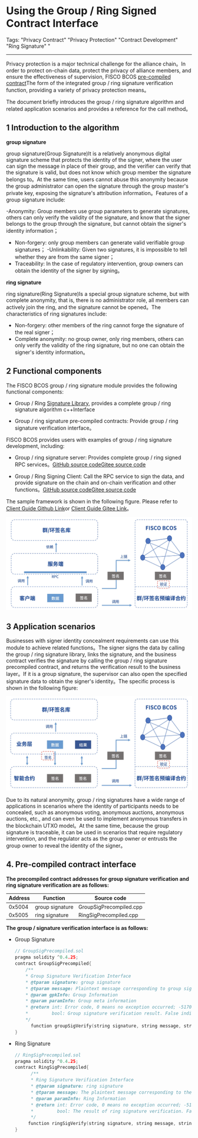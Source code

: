 # Using the Group / Ring Signed Contract Interface

Tags: "Privacy Contract" "Privacy Protection" "Contract Development" "Ring Signature" "

----
Privacy protection is a major technical challenge for the alliance chain。In order to protect on-chain data, protect the privacy of alliance members, and ensure the effectiveness of supervision, FISCO BCOS [pre-compiled contract](https://fisco-bcos-doc.readthedocs.io/zh_CN/latest/docs/develop/precompiled/index.html)The form of the integrated group / ring signature verification function, providing a variety of privacy protection means。

The document briefly introduces the group / ring signature algorithm and related application scenarios and provides a reference for the call method。

## 1 Introduction to the algorithm

**group signature**

group signature(Group Signature)It is a relatively anonymous digital signature scheme that protects the identity of the signer, where the user can sign the message in place of their group, and the verifier can verify that the signature is valid, but does not know which group member the signature belongs to。At the same time, users cannot abuse this anonymity because the group administrator can open the signature through the group master's private key, exposing the signature's attribution information。Features of a group signature include:

-Anonymity: Group members use group parameters to generate signatures, others can only verify the validity of the signature, and know that the signer belongs to the group through the signature, but cannot obtain the signer's identity information；
- Non-forgery: only group members can generate valid verifiable group signatures；
-Unlinkability: Given two signatures, it is impossible to tell whether they are from the same signer；
- Traceability: In the case of regulatory intervention, group owners can obtain the identity of the signer by signing。

**ring signature**

ring signature(Ring Signature)Is a special group signature scheme, but with complete anonymity, that is, there is no administrator role, all members can actively join the ring, and the signature cannot be opened。The characteristics of ring signatures include:

- Non-forgery: other members of the ring cannot forge the signature of the real signer；
- Complete anonymity: no group owner, only ring members, others can only verify the validity of the ring signature, but no one can obtain the signer's identity information。

## 2 Functional components

The FISCO BCOS group / ring signature module provides the following functional components:

- Group / Ring [Signature Library](https://github.com/FISCO-BCOS/group-signature-lib), provides a complete group / ring signature algorithm c++Interface

- Group / ring signature pre-compiled contracts: Provide group / ring signature verification interface。

FISCO BCOS provides users with examples of group / ring signature development, including:

- Group / ring signature server: Provides complete group / ring signed RPC services。[GitHub source code](https://github.com/FISCO-BCOS/group-signature-server)[Gitee source code](https://gitee.com/FISCO-BCOS/group-signature-server)

- Group / Ring Signing Client: Call the RPC service to sign the data, and provide signature on the chain and on-chain verification and other functions。[GitHub source code](https://github.com/FISCO-BCOS/group-signature-client)[Gitee source code](https://gitee.com/FISCO-BCOS/group-signature-client)

The sample framework is shown in the following figure. Please refer to [Client Guide Github Link](https://github.com/FISCO-BCOS/group-signature-client)or [Client Guide Gitee Link](https://gitee.com/FISCO-BCOS/group-signature-client)。

![](../../../images/privacy/demo.jpg)

## 3 Application scenarios

Businesses with signer identity concealment requirements can use this module to achieve related functions。The signer signs the data by calling the group / ring signature library, links the signature, and the business contract verifies the signature by calling the group / ring signature precompiled contract, and returns the verification result to the business layer。If it is a group signature, the supervisor can also open the specified signature data to obtain the signer's identity。The specific process is shown in the following figure:

![](../../../images/privacy/group_sig.jpg)

Due to its natural anonymity, group / ring signatures have a wide range of applications in scenarios where the identity of participants needs to be concealed, such as anonymous voting, anonymous auctions, anonymous auctions, etc., and can even be used to implement anonymous transfers in the blockchain UTXO model。At the same time, because the group signature is traceable, it can be used in scenarios that require regulatory intervention, and the regulator acts as the group owner or entrusts the group owner to reveal the identity of the signer。


## 4. Pre-compiled contract interface

**The precompiled contract addresses for group signature verification and ring signature verification are as follows:**

| Address| Function| Source code|
| ------ | ---- | ----------------------- |
| 0x5004 | group signature| GroupSigPrecompiled.cpp |
| 0x5005 | ring signature| RingSigPrecompiled.cpp  |


**The group / signature verification interface is as follows:**

- Group Signature

  ```cpp
  // GroupSigPrecompiled.sol
  pragma solidity ^0.4.25;
  contract GroupSigPrecompiled{
      /**
      * Group Signature Verification Interface
      * @tparam signature: group signature
      * @tparam message: Plaintext message corresponding to group signature
      * @param gpkInfo: Group Information
      * @param paramInfo: Group meta information
      * @return int: Error code, 0 means no exception occurred; -51700 indicates group signature verification failed; -50101 indicates that an illegal group signature verification interface was called
      *         bool: Group signature verification result. False indicates that the verification fails. True indicates that the verification succeeds
      */
  		function groupSigVerify(string signature, string message, string gpkInfo, string paramInfo) public constant returns(int, bool);
  }
  ```

- Ring Signature

  ```cpp
  // RingSigPrecompiled.sol
  pragma solidity ^0.4.25;
  contract RingSigPrecompiled{
        /**
        * Ring Signature Verification Interface
        * @tparam signature: ring signature
        * @tparam message: The plaintext message corresponding to the ring signature
        * @param paramInfo: Ring Information
        * @return int: Error code, 0 means no exception occurred; -51800 indicates that ring signature verification failed; -50101 indicates that an illegal ring signature verification interface was called
        *         bool: The result of ring signature verification. False indicates that the verification fails. True indicates that the verification succeeds
        */
       function ringSigVerify(string signature, string message, string paramInfo) public constant returns(int, bool);
  }
  ```